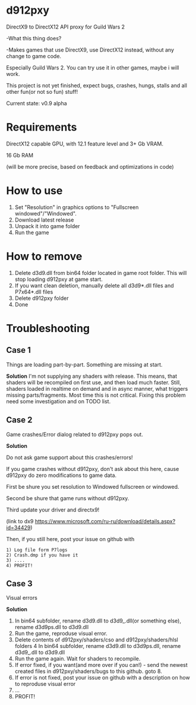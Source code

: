 # d912pxy
DirectX9 to DirectX12 API proxy for Guild Wars 2

-What this thing does? 

-Makes games that use DirectX9, use DirectX12 instead, without any change to game code. 

 Especially Guild Wars 2. You can try use it in other games, maybe i will work.
 
 
 This project is not yet finished, expect bugs, crashes, hungs, stalls and all other fun(or not so fun) stuff!
 
 Current state: v0.9 alpha
   
# Requirements

DirectX12 capable GPU, with 12.1 feature level and 3+ Gb VRAM.

16 Gb RAM

(will be more precise, based on feedback and optimizations in code)
 
# How to use

1. Set "Resolution" in graphics options to "Fullscreen windowed"/"Windowed".
2. Download latest release
3. Unpack it into game folder
4. Run the game

# How to remove

1. Delete d3d9.dll from bin64 folder located in game root folder. This will stop loading d912pxy at game start. 
2. If you want clean deletion, manually delete all d3d9*.dll files and P7x64*.dll files
3. Delete d912pxy folder
4. Done

# Troubleshooting

## Case 1
  Things are loading part-by-part.
  Something are missing at start.
  
**Solution**
  I'm not supplying any shaders with release. 
  This means, that shaders will be recompiled on first use, and then load much faster.
  Still, shaders loaded in realtime on demand and in async manner, what triggers missing parts/fragments.
  Most time this is not critical.
  Fixing this problem need some investigation and on TODO list.
  
## Case 2
  Game crashes/Error dialog related to d912pxy pops out.
  
**Solution**

  Do not ask game support about this crashes/errors!
  
  If you game crashes without d912pxy, don't ask about this here, cause d912pxy do zero modifications to game data.
  
  First be shure you set resolution to Windowed fullscreen or windowed.
  
  Second be shure that game runs without d912pxy.
  
  Third update your driver and directx9!
  
  (link to dx9 https://www.microsoft.com/ru-ru/download/details.aspx?id=34429)
  
  Then, if you still here, post your issue on github with 
  
    1) Log file form P7logs
    2) Crash.dmp if you have it
    3) ....
    4) PROFIT!

## Case 3

  Visual errors
 
**Solution**

  1. In bin64 subfolder, rename d3d9.dll to d3d9_.dll(or something else), rename d3d9ps.dll to d3d9.dll
  2. Run the game, reproduse visual error.
  3. Delete contents of d912pxy/shaders/cso and d912pxy/shaders/hlsl folders
  4 In bin64 subfolder, rename d3d9.dll to d3d9ps.dll, rename d3d9_.dll to d3d9.dll
  5. Run the game again. Wait for shaders to recompile.
  6. If error fixed, if you want(and more over if you can!) - send the newest created files in d912pxy/shaders/bugs to this github. goto 8.
  7. If error is not fixed, post your issue on github with a description on how to reproduse visual error
  8. ...
  9. PROFIT!
